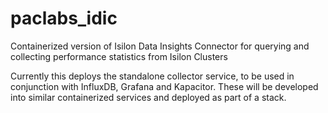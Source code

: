 # paclabs_idic
Containerized version of Isilon Data Insights Connector for querying and collecting performance statistics from Isilon Clusters

Currently this deploys the standalone collector service, to be used in conjunction with InfluxDB, Grafana and Kapacitor.
These will be developed into similar containerized services and deployed as part of a stack. 
